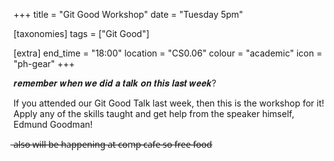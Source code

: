 +++
title = "Git Good Workshop"
date = "Tuesday 5pm"

[taxonomies]
tags = ["Git Good"]

[extra]
end_time = "18:00"
location = "CS0.06"
colour = "academic"
icon = "ph-gear"
+++

𝒓𝒆𝒎𝒆𝒎𝒃𝒆𝒓 𝒘𝒉𝒆𝒏 𝒘𝒆 𝒅𝒊𝒅 𝒂 𝒕𝒂𝒍𝒌 𝒐𝒏 𝒕𝒉𝒊𝒔 𝒍𝒂𝒔𝒕 𝒘𝒆𝒆𝒌? 

If you attended our Git Good Talk last week, then this is the workshop for it! Apply any of the skills taught and get help from the speaker himself, Edmund Goodman!

 ̶a̶l̶s̶o̶ ̶w̶i̶l̶l̶ ̶b̶e̶ ̶h̶a̶p̶p̶e̶n̶i̶n̶g̶ ̶a̶t̶ ̶c̶o̶m̶p̶ ̶c̶a̶f̶e̶ ̶s̶o̶ ̶f̶r̶e̶e̶ ̶f̶o̶o̶d̶
